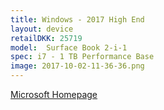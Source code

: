 ```yaml
--- 
title: Windows - 2017 High End
layout: device
retailDKK: 25719
model:  Surface Book 2-i-1
spec: i7 - 1 TB Performance Base
image: 2017-10-02-11-36-36.png
---
```




[Microsoft Homepage](https://www.microsoft.com/en-us/surface/devices/surface-book/overview)